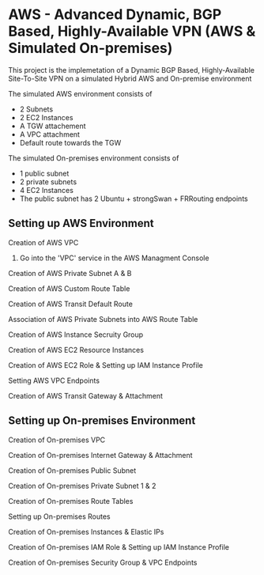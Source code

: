 # AWS - Advanced Dynamic, BGP Based, Highly-Available VPN (AWS & Simulated On-premises)

This project is the implemetation of a Dynamic BGP Based, Highly-Available Site-To-Site VPN on a simulated Hybrid AWS and On-premise environment

The simulated AWS environment consists of

- 2 Subnets
- 2 EC2 Instances
- A TGW attachement
- A VPC attachment
- Default route towards the TGW

The simulated On-premises environment consists of

- 1 public subnet
- 2 private subnets
- 4 EC2 Instances
- The public subnet has 2 Ubuntu + strongSwan + FRRouting endpoints

## Setting up AWS Environment

Creation of AWS VPC

1. Go into the 'VPC' service in the AWS Managment Console

Creation of AWS Private Subnet A & B

Creation of AWS Custom Route Table

Creation of AWS Transit Default Route

Association of AWS Private Subnets into AWS Route Table

Creation of AWS Instance Secruity Group

Creation of AWS EC2 Resource Instances

Creation of AWS EC2 Role & Setting up IAM Instance Profile

Setting AWS VPC Endpoints

Creation of AWS Transit Gateway & Attachment

## Setting up On-premises Environment

Creation of On-premises VPC

Creation of On-premises Internet Gateway & Attachment

Creation of On-premises Public Subnet

Creation of On-premises Private Subnet 1 & 2

Creation of On-premises Route Tables

Setting up On-premises Routes

Creation of On-premises Instances & Elastic IPs

Creation of On-premises IAM Role & Setting up IAM Instance Profile

Creation of On-premises Security Group & VPC Endpoints
